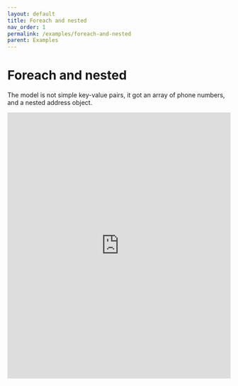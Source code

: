 ```yaml
---
layout: default
title: Foreach and nested
nav_order: 1
permalink: /examples/foreach-and-nested
parent: Examples
---
```


# Foreach and nested

The model is not simple key-value pairs, it got an array of phone numbers, and a nested address object.

<iframe style="width: 100%; height: 600px; border: 0;" loading="lazy" src="https://gist.dumber.app/?gist=0ce95d9b2e3e17c9329d9e772ab484cd&open=src%2Fsimple-form.js&open=src%2Fsimple-form.html"></iframe>

